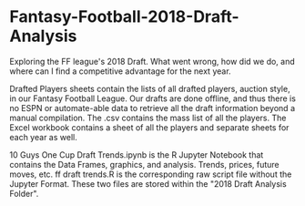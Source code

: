 # Fantasy-Football-2018-Draft-Analysis
Exploring the FF league's 2018 Draft. What went wrong, how did we do, and where can I find a competitive advantage for the next year.

Drafted Players sheets contain the lists of all drafted players, auction style, in our Fantasy Football League. Our drafts are done offline, and thus there is no ESPN or automate-able data to retrieve all the draft information beyond a manual compilation. The .csv contains the mass list of all the players. The Excel workbook contains a sheet of all the players and separate sheets for each year as well.

10 Guys One Cup Draft Trends.ipynb is the R Jupyter Notebook that contains the Data Frames, graphics, and analysis. Trends, prices, future moves, etc. ff draft trends.R is the corresponding raw script file without the Jupyter Format. These two files are stored within the "2018 Draft Analysis Folder".
